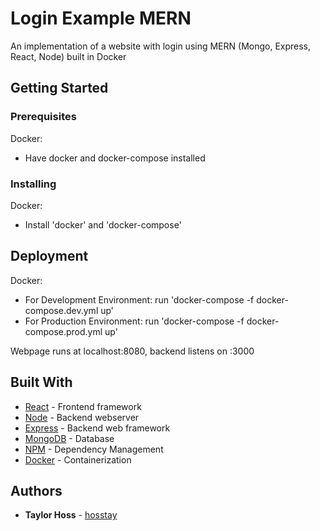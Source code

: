 # Login Example MERN

An implementation of a website with login using MERN (Mongo, Express, React, Node) built in Docker

## Getting Started

### Prerequisites

Docker:

* Have docker and docker-compose installed

### Installing

Docker:
* Install 'docker' and 'docker-compose'

## Deployment

Docker:

* For Development Environment: run 'docker-compose -f docker-compose.dev.yml up'
* For Production Environment: run 'docker-compose -f docker-compose.prod.yml up'

Webpage runs at localhost:8080, backend listens on :3000

## Built With

* [React](https://aurelia.io/home) - Frontend framework
* [Node](https://nodejs.org/en/download/) - Backend webserver
* [Express](https://expressjs.com/) - Backend web framework
* [MongoDB](https://www.mongodb.com/) - Database
* [NPM](https://www.npmjs.com/) - Dependency Management
* [Docker](https://www.docker.com/) - Containerization

## Authors

* **Taylor Hoss** - [hosstay](https://github.com/hosstay)
